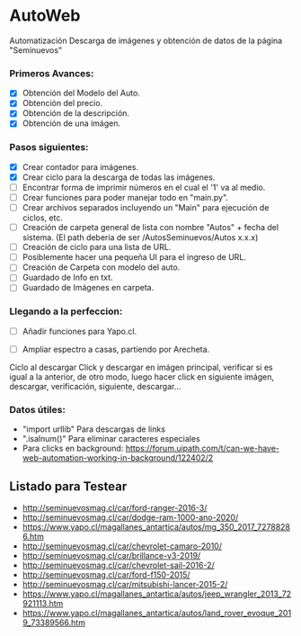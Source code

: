 # AutoWeb
Automatización Descarga de imágenes y obtención de datos de la página "Seminuevos"

### Primeros Avances:
* [x] Obtención del Modelo del Auto.
* [x] Obtención del precio.
* [x] Obtención de la descripción.
* [x] Obtención de una imágen.

### Pasos siguientes:
* [x] Crear contador para imágenes.
* [x] Crear ciclo para la descarga de todas las imágenes.
* [ ] Encontrar forma de imprimir números en el cual el '1' va al medio.
* [ ] Crear funciones para poder manejar todo en "main.py".
* [ ] Crear archivos separados incluyendo un "Main" para ejecución de ciclos, etc.
* [ ] Creación de carpeta general de lista con nombre "Autos" + fecha del sistema. (El path debería de ser /AutosSeminuevos/Autos x.x.x)
* [ ] Creación de ciclo para una lista de URL.
* [ ] Posiblemente hacer una pequeña UI para el ingreso de URL.
* [ ] Creación de Carpeta con modelo del auto.
* [ ] Guardado de Info en txt.
* [ ] Guardado de Imágenes en carpeta.

### Llegando a la perfeccion:
* [ ] Añadir funciones para Yapo.cl.
* [ ] Ampliar espectro a casas, partiendo por Arecheta.



Ciclo al descargar
Click y descargar en imágen principal, verificar si es igual a la anterior, de otro modo,
luego hacer click en siguiente imágen, descargar, verificación, siguiente, descargar...

### Datos útiles:
- "import urllib" Para descargas de links
- ".isalnum()" Para eliminar caracteres especiales
- Para clicks en background: https://forum.uipath.com/t/can-we-have-web-automation-working-in-background/122402/2

## Listado para Testear

* http://seminuevosmag.cl/car/ford-ranger-2016-3/
* http://seminuevosmag.cl/car/dodge-ram-1000-ano-2020/
* https://www.yapo.cl/magallanes_antartica/autos/mg_350_2017_72788286.htm
* http://seminuevosmag.cl/car/chevrolet-camaro-2010/
* http://seminuevosmag.cl/car/brillance-v3-2019/
* http://seminuevosmag.cl/car/chevrolet-sail-2016-2/
* http://seminuevosmag.cl/car/ford-f150-2015/
* http://seminuevosmag.cl/car/mitsubishi-lancer-2015-2/
* https://www.yapo.cl/magallanes_antartica/autos/jeep_wrangler_2013_72921113.htm
* https://www.yapo.cl/magallanes_antartica/autos/land_rover_evoque_2019_73389566.htm